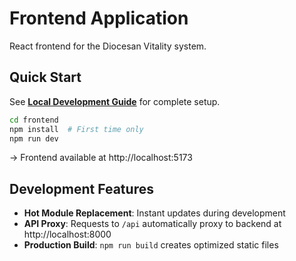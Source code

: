 # Frontend Application

React frontend for the Diocesan Vitality system.

## Quick Start

See **[Local Development Guide](../docs/LOCAL_DEVELOPMENT.md#start-development-services)** for complete setup.

```bash
cd frontend
npm install  # First time only
npm run dev
```

→ Frontend available at http://localhost:5173

## Development Features

- **Hot Module Replacement**: Instant updates during development
- **API Proxy**: Requests to `/api` automatically proxy to backend at http://localhost:8000
- **Production Build**: `npm run build` creates optimized static files